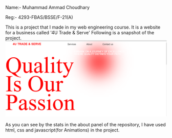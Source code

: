 Name:- Muhammad Ammad Choudhary

Reg:- 4293-FBAS/BSSE/F-21(A)

This is a project that I made in my web engineering course.
It is a website for a business called '4U Trade & Serve'
Following is a snapshot of the project.
![alt text](image.png)

As you can see by the stats in the about panel of the repository, I have used html, css and javascript(for Animations)
in the project.